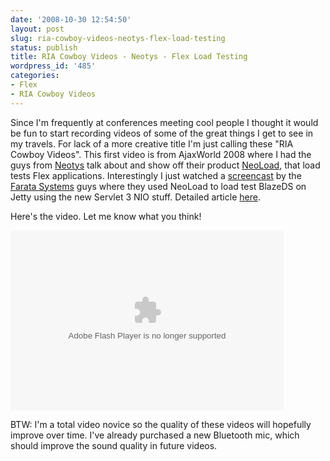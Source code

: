 ```yaml
---
date: '2008-10-30 12:54:50'
layout: post
slug: ria-cowboy-videos-neotys-flex-load-testing
status: publish
title: RIA Cowboy Videos - Neotys - Flex Load Testing
wordpress_id: '485'
categories:
- Flex
- RIA Cowboy Videos
---
```


Since I'm frequently at conferences meeting cool people I thought it would be fun to start recording videos of some of the great things I get to see in my travels.  For lack of a more creative title I'm just calling these "RIA Cowboy Videos".  This first video is from AjaxWorld 2008 where I had the guys from [Neotys](http://www.neotys.com/) talk about and show off their product [NeoLoad](http://www.neotys.com/load-testing-tool/Overview.html?from=mid), that load tests Flex applications.  Interestingly I just watched a [screencast](http://myflex.org//demos/JettyBlazeDS/JettyBlazeDSloadTest.html) by the [Farata Systems](http://www.faratasystems.com/) guys where they used NeoLoad to load test BlazeDS on Jetty using the new Servlet 3 NIO stuff.  Detailed article [here](http://flex.sys-con.com/node/720304).

Here's the video.  Let me know what you think!

<object classid="clsid:D27CDB6E-AE6D-11cf-96B8-444553540000" width="437" height="288" id="viddler_ad01844c"><param name="movie" value="http://www.viddler.com/player/ad01844c/" /><param name="allowScriptAccess" value="always" /><param name="allowFullScreen" value="true" /><embed src="http://www.viddler.com/player/ad01844c/" width="437" height="288" type="application/x-shockwave-flash" allowScriptAccess="always" allowFullScreen="true" name="viddler_ad01844c" ></embed></object>

BTW: I'm a total video novice so the quality of these videos will hopefully improve over time.  I've already purchased a new Bluetooth mic, which should improve the sound quality in future videos.
